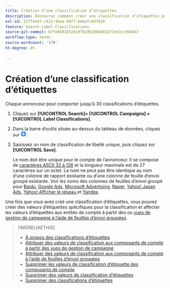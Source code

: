 ```yaml
---
title: Création d’une classification d’étiquettes
description: Découvrez comment créer une classification d’étiquettes pour regrouper les composants de votre compte.
exl-id: 227f44d7-c422-4baa-94ff-6deafcddf920
feature: Search Label Classifications
source-git-commit: 67fe8581832dc0762d62908d01672e53cc95b847
workflow-type: tm+mt
source-wordcount: '179'
ht-degree: 0%

---
```


# Création d’une classification d’étiquettes

Chaque annonceur peut comporter jusqu’à 30 classifications d’étiquettes.

1. Cliquez sur **[!UICONTROL Search]> [!UICONTROL Campaigns] >[!UICONTROL Label Classifications]**.

1. Dans la barre d’outils située au-dessus du tableau de données, cliquez sur ![Créer](/help/search-social-commerce/assets/add.png "Créer").

1. Saisissez un nom de classification de libellé unique, puis cliquez sur **[!UICONTROL Save]**.

   Le nom doit être unique pour le compte de l’annonceur. Il se compose de [caractères ASCII 32 à 126](https://www.asciitable.com/) et la longueur maximale est de 27 caractères sur un octet. Le nom ne peut pas être identique au nom d’une colonne de rapport existante ou d’une colonne de feuille d’envoi groupé existante. Voir les noms des colonnes de feuilles d’envoi groupé pour [Baidu](/help/search-social-commerce/campaign-management/bulksheets/bulksheet-data-formats/bulksheet-data-baidu.md), [Google Ads](/help/search-social-commerce/campaign-management/bulksheets/bulksheet-data-formats/bulksheet-data-google.md), [Microsoft Advertising](/help/search-social-commerce/campaign-management/bulksheets/bulksheet-data-formats/bulksheet-data-microsoft.md), [Naver](/help/search-social-commerce/campaign-management/bulksheets/bulksheet-data-formats/bulksheet-data-naver.md), [Yahoo! Japan Ads](/help/search-social-commerce/campaign-management/bulksheets/bulksheet-data-formats/bulksheet-data-yahoo-japan.md), [Yahoo! Afficher le réseau ](/help/search-social-commerce/campaign-management/bulksheets/bulksheet-data-formats/bulksheet-data-yahoo-display-network.md) et [Yandex](/help/search-social-commerce/campaign-management/bulksheets/bulksheet-data-formats/bulksheet-data-yandex.md).

Une fois que vous avez créé une classification d’étiquettes, vous pouvez créer des valeurs d’étiquettes spécifiques pour la classification et affecter les valeurs d’étiquettes aux entités de compte à partir des [ ](classification-values-assign-campaign-management.md) ou [ vues de gestion de campagne à l’aide de feuilles d’envoi groupées](classification-values-assign-bulksheets.md).

>[!MORELIKETHIS]
>
>* [À propos des classifications d’étiquettes](classification-about.md)
>* [Attribuer des valeurs de classification aux composants de compte à partir des vues de gestion de campagne](classification-values-assign-campaign-management.md)
>* [Attribuer des valeurs de classification aux composants de compte à l’aide de feuilles d’envoi groupées](classification-values-assign-bulksheets.md)
>* [Supprimer les valeurs de classification d’étiquette des composants de compte](classification-values-remove.md)
>* [ Supprimer des valeurs de classification d’étiquettes](classification-values-delete.md)
>* [Supprimer des classifications d’étiquettes](classification-delete.md)
